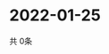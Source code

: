 # 2022-01-25
  共 0条

  <!-- BEGIN -->
  <!-- 最后更新时间Tue Jan 25 2022 14:03:02 GMT+0000 (Coordinated Universal Time) -->
  
  <!-- END -->
  
  